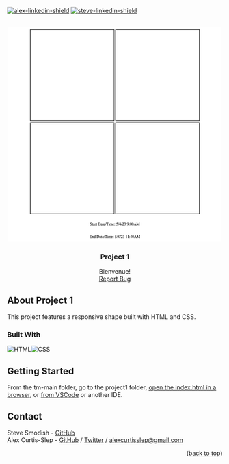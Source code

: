 <a name="readme-top"></a>

[![alex-linkedin-shield]][alex-linkedin-url]
[![steve-linkedin-shield]][steve-linkedin-url]

<!-- PROJECT SCREENSHOT -->
<br />
<div align="center">
  <a href="https://github.com/grammerjam/tm-main/tree/main/project1">
    <img src="../images/project1.png" style="height:500px;width:500px;" />
  </a>

<h3 align="center">Project 1</h3>

  <p align="center">
    Bienvenue! 
    <br />
    <a href="https://github.com/grammerjam/tm-main/issues/new">Report Bug</a>
  </p>
</div>

<!-- ABOUT THE PROJECT -->

## About Project 1

This project features a responsive shape built with HTML and CSS.

### Built With

![HTML][Html]![CSS][Css]

<!-- GETTING STARTED -->

## Getting Started

From the tm-main folder, go to the project1 folder, [open the index.html in a browser](https://www.indeed.com/career-advice/career-development/how-to-open-html-file), or [from VSCode](https://www.wikihow.com/Run-a-HTML-File-in-Visual-Studio-Code#:~:text=Type%20start%20followed%20by%20the,to%20preview%20your%20HTML%20file.) or another IDE.

<!-- CONTACT -->

## Contact

Steve Smodish - [GitHub](https://github.com/ssmodish)
<br />
Alex Curtis-Slep - [GitHub](https://github.com/AlexVCS) / [Twitter](https://twitter.com/alexcurtisslep) / alexcurtisslep@gmail.com

<p align="right">(<a href="#readme-top">back to top</a>)</p>

<!-- MARKDOWN LINKS & IMAGES -->
<!-- https://www.markdownguide.org/basic-syntax/#reference-style-links -->

[contributors-shield]: https://img.shields.io/github/contributors/github_username/repo_name.svg?style=for-the-badge
[contributors-url]: https://github.com/github_username/repo_name/graphs/contributors
[forks-shield]: https://img.shields.io/github/forks/github_username/repo_name.svg?style=for-the-badge
[forks-url]: https://github.com/github_username/repo_name/network/members
[stars-shield]: https://img.shields.io/github/stars/github_username/repo_name.svg?style=for-the-badge
[stars-url]: https://github.com/github_username/repo_name/stargazers
[issues-shield]: https://img.shields.io/github/issues/github_username/repo_name.svg?style=for-the-badge
[issues-url]: https://github.com/github_username/repo_name/issues
[license-shield]: https://img.shields.io/github/license/github_username/repo_name.svg?style=for-the-badge
[license-url]: https://github.com/github_username/repo_name/blob/master/LICENSE.txt
[alex-linkedin-shield]: https://img.shields.io/badge/-Alex's_LinkedIn-black.svg?style=for-the-badge&logo=linkedin&colorB=555
[alex-linkedin-url]: https://www.linkedin.com/in/alexcurtisslep/
[steve-linkedin-url]: https://www.linkedin.com/in/stevesmodish/
[steve-linkedin-shield]: https://img.shields.io/badge/-Steve's_LinkedIn-black.svg?style=for-the-badge&logo=linkedin&colorB=555
[Html]: https://img.shields.io/badge/HTML-239120?style=for-the-badge&logo=html5&logoColor=white
[Css]: https://img.shields.io/badge/CSS-239120?&style=for-the-badge&logo=css3&logoColor=white
